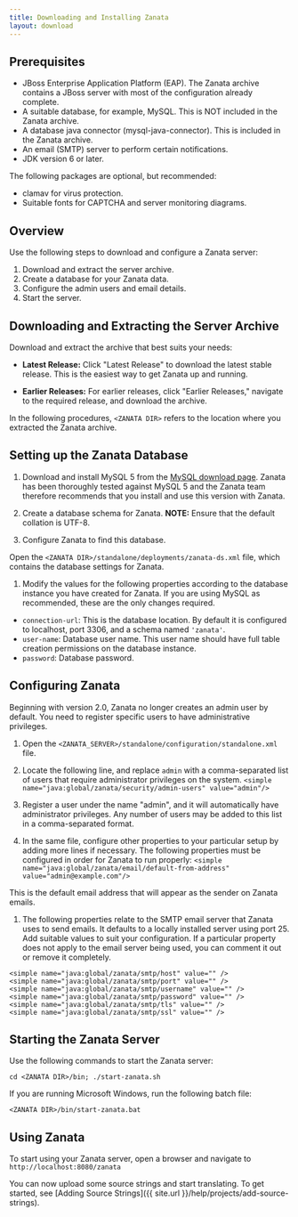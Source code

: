 ```yaml
---
title: Downloading and Installing Zanata
layout: download
---
```


## Prerequisites

- JBoss Enterprise Application Platform (EAP). The Zanata archive contains a JBoss server with most of the configuration already complete.
- A suitable database, for example, MySQL. This is NOT included in the Zanata archive.
- A database java connector (mysql-java-connector). This is included in the Zanata archive.
- An email (SMTP) server to perform certain notifications.
- JDK version 6 or later.

The following packages are optional, but recommended:

- clamav for virus protection.
- Suitable fonts for CAPTCHA and server monitoring diagrams.

## Overview

Use the following steps to download and configure a Zanata server:

 1. Download and extract the server archive.
 1. Create a database for your Zanata data.
 1. Configure the admin users and email details.
 1. Start the server.

## Downloading and Extracting the Server Archive

Download and extract the archive that best suits your needs:

- **Latest Release:** Click "Latest Release" to download the latest stable release. This is the easiest way to get Zanata up and running.

- **Earlier Releases:** For earlier releases, click "Earlier Releases," navigate to the required release, and download the archive.

In the following procedures, `<ZANATA DIR>` refers to the location where you extracted the Zanata archive.


## Setting up the Zanata Database

 1. Download and install MySQL 5 from the [MySQL download page](http://dev.mysql.com/downloads/mysql/).
 Zanata has been thoroughly tested against MySQL 5 and the Zanata team therefore recommends that you install and use this version with Zanata.

 1. Create a database schema for Zanata. **NOTE:** Ensure that the default collation is UTF-8.

 1. Configure Zanata to find this database.
 
 Open the `<ZANATA DIR>/standalone/deployments/zanata-ds.xml` file, which contains the database settings for Zanata.

 1. Modify the values for the following properties according to the database instance you have created for Zanata. If you are using MySQL as recommended, these are the only changes required.

- `connection-url`: This is the database location. By default it is configured to localhost, port 3306, and a schema named `'zanata'`.
- `user-name`: Database user name. This user name should have full table creation permissions on the database instance.
- `password`: Database password.


## Configuring Zanata

Beginning with version 2.0, Zanata no longer creates an admin user by default. You need to register specific users to have administrative privileges.

 1. Open the `<ZANATA_SERVER>/standalone/configuration/standalone.xml` file.

 1. Locate the following line, and replace `admin` with a comma-separated list of users that require administrator privileges on the system.
 `<simple name="java:global/zanata/security/admin-users" value="admin"/>`

 1. Register a user under the name "admin", and it will automatically have administrator privileges. Any number of users may be added to this list in a comma-separated format.

 1. In the same file, configure other properties to your particular setup by adding more lines if necessary. The following properties must be configured in order for Zanata to run properly: 
 `<simple name="java:global/zanata/email/default-from-address" value="admin@example.com"/>` 

 This is the default email address that will appear as the sender on Zanata emails.

 1. The following properties relate to the SMTP email server that Zanata uses to send emails. It defaults to a locally installed server using port 25. Add suitable values to suit your configuration. If a particular property does not apply to the email server being used, you can comment it out or remove it completely.

  ```
  <simple name="java:global/zanata/smtp/host" value="" />
  <simple name="java:global/zanata/smtp/port" value="" />
  <simple name="java:global/zanata/smtp/username" value="" />
  <simple name="java:global/zanata/smtp/password" value="" />
  <simple name="java:global/zanata/smtp/tls" value="" />
  <simple name="java:global/zanata/smtp/ssl" value="" />
  ```

## Starting the Zanata Server

Use the following commands to start the Zanata server:

 `cd <ZANATA DIR>/bin; ./start-zanata.sh`

If you are running Microsoft Windows, run the following batch file:

 `<ZANATA DIR>/bin/start-zanata.bat`


## Using Zanata

To start using your Zanata server, open a browser and navigate to `http://localhost:8080/zanata`

You can now upload some source strings and start translating. To get started, see [Adding Source Strings]({{ site.url }}/help/projects/add-source-strings).

<!---
<div class="txt--meta l--push-top-2">
<h3 class="epsilon">A few things to note:</h3>
<ul>
  <li>Zanata requires an email (SMTP) server to perform certain notifications.</li>
  <li>Make sure you are using JDK version 6 or higher.</li>
</ul>
</div>
--->